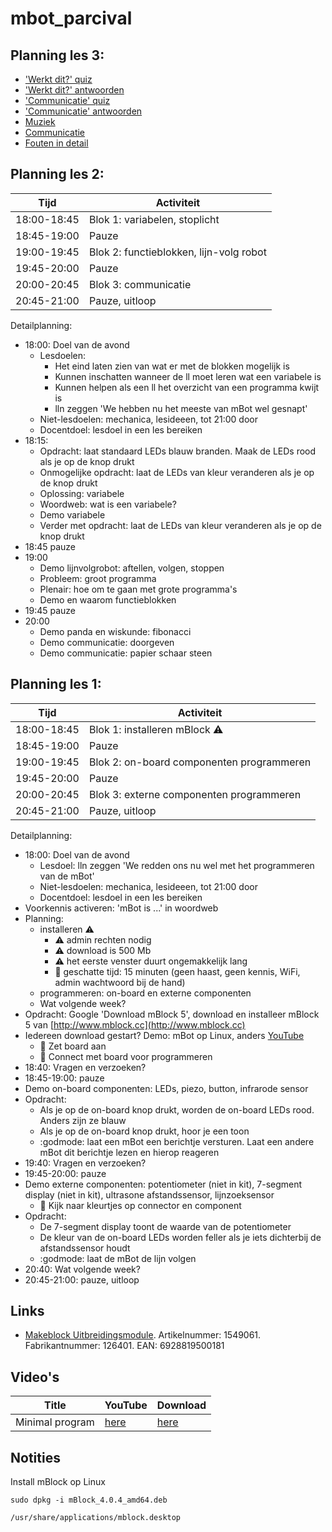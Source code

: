 # mbot_parcival

## Planning les 3:

 * ['Werkt dit?' quiz](werkt_dit_quiz.md)
 * ['Werkt dit?' antwoorden](werkt_dit_antwoorden.md)
 * ['Communicatie' quiz](communicatie_quiz.md)
 * ['Communicatie' antwoorden](communicatie_antwoorden.md)
 * [Muziek](muziek.md)
 * [Communicatie](communicatie.md)
 * [Fouten in detail](fouten_in_detail.md)

## Planning les 2:

Tijd|Activiteit
---|---
18:00-18:45|Blok 1: variabelen, stoplicht
18:45-19:00|Pauze
19:00-19:45|Blok 2: functieblokken, lijn-volg robot
19:45-20:00|Pauze
20:00-20:45|Blok 3: communicatie
20:45-21:00|Pauze, uitloop

Detailplanning:

 * 18:00: Doel van de avond
   * Lesdoelen: 
     * Het eind laten zien van wat er met de blokken mogelijk is
     * Kunnen inschatten wanneer de ll moet leren wat een variabele is
     * Kunnen helpen als een ll het overzicht van een programma kwijt is
     * lln zeggen 'We hebben nu het meeste van mBot wel gesnapt'
   * Niet-lesdoelen: mechanica, lesideeen, tot 21:00 door
   * Docentdoel: lesdoel in een les bereiken
 * 18:15:
   * Opdracht: laat standaard LEDs blauw branden. Maak de LEDs rood als je op de knop drukt
   * Onmogelijke opdracht: laat de LEDs van kleur veranderen als je op de knop drukt
   * Oplossing: variabele
   * Woordweb: wat is een variabele?
   * Demo variabele
   * Verder met opdracht: laat de LEDs van kleur veranderen als je op de knop drukt
 * 18:45 pauze
 * 19:00
   * Demo lijnvolgrobot: aftellen, volgen, stoppen
   * Probleem: groot programma
   * Plenair: hoe om te gaan met grote programma's
   * Demo en waarom functieblokken
 * 19:45 pauze
 * 20:00
   * Demo panda en wiskunde: fibonacci
   * Demo communicatie: doorgeven
   * Demo communicatie: papier schaar steen

## Planning les 1:

Tijd|Activiteit
---|---
18:00-18:45|Blok 1: installeren mBlock :warning:
18:45-19:00|Pauze
19:00-19:45|Blok 2: on-board componenten programmeren
19:45-20:00|Pauze
20:00-20:45|Blok 3: externe componenten programmeren
20:45-21:00|Pauze, uitloop


Detailplanning:

 * 18:00: Doel van de avond
   * Lesdoel: lln zeggen 'We redden ons nu wel met het programmeren van de mBot'
   * Niet-lesdoelen: mechanica, lesideeen, tot 21:00 door
   * Docentdoel: lesdoel in een les bereiken
 * Voorkennis activeren: 'mBot is ...' in woordweb
 * Planning:
   * installeren :warning: 
     * :warning: admin rechten nodig
     * :warning: download is 500 Mb
     * :warning: het eerste venster duurt ongemakkelijk lang
     * :rainbow: geschatte tijd: 15 minuten (geen haast, geen kennis, WiFi, admin wachtwoord bij de hand)
   * programmeren: on-board en externe componenten
   * Wat volgende week?
 * Opdracht: Google 'Download mBlock 5', download en installeer mBlock 5
   van [http://www.mblock.cc](http://www.mblock.cc)
 * Iedereen download gestart? Demo: mBot op Linux, anders [YouTube](https://youtu.be/RgEcuhoyzMc)
   * :rainbow: Zet board aan
   * :rainbow: Connect met board voor programmeren
 * 18:40: Vragen en verzoeken?
 * 18:45-19:00: pauze
 * Demo on-board componenten: LEDs, piezo, button, infrarode sensor
 * Opdracht:
   * Als je op de on-board knop drukt, worden de on-board LEDs rood. Anders zijn ze blauw
   * Als je op de on-board knop drukt, hoor je een toon
   * :godmode: laat een mBot een berichtje versturen. Laat een andere mBot dit berichtje lezen en hierop reageren
 * 19:40: Vragen en verzoeken?
 * 19:45-20:00: pauze
 * Demo externe componenten: potentiometer (niet in kit), 7-segment display (niet in kit), 
     ultrasone afstandssensor, lijnzoeksensor
   * :rainbow: Kijk naar kleurtjes op connector en component
 * Opdracht:
   * De 7-segment display toont de waarde van de potentiometer
   * De kleur van de on-board LEDs worden feller als je iets dichterbij de afstandssensor houdt
   * :godmode: laat de mBot de lijn volgen
 * 20:40: Wat volgende week?
 * 20:45-21:00: pauze, uitloop

## Links

 * [Makeblock Uitbreidingsmodule](https://www.conrad.nl/p/makeblock-uitbreidingsmodule-1549061). Artikelnummer: 1549061. Fabrikantnummer: 126401. EAN: 6928819500181

## Video's

Title|YouTube|Download
---|---|---
Minimal program|[here](https://youtu.be/RgEcuhoyzMc)|[here](http://richelbilderbeek.nl/mbot_minimal_program.flv)

## Notities

Install mBlock op Linux 

```
sudo dpkg -i mBlock_4.0.4_amd64.deb
```

```
/usr/share/applications/mblock.desktop
```